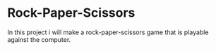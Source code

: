# Rock-Paper-Scissors

In this project i will make a rock-paper-scissors game that is playable against the computer.
